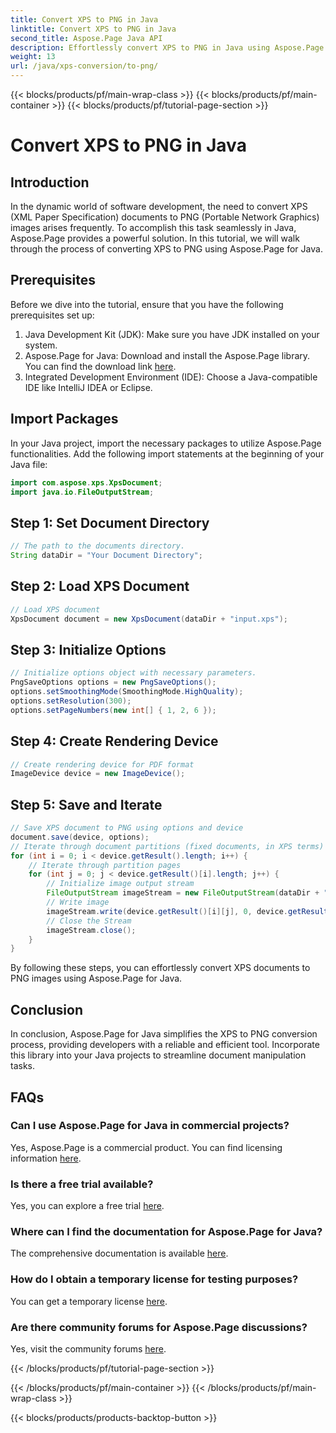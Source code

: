 ```yaml
---
title: Convert XPS to PNG in Java
linktitle: Convert XPS to PNG in Java
second_title: Aspose.Page Java API
description: Effortlessly convert XPS to PNG in Java using Aspose.Page. Streamline document tasks with this reliable and developer-friendly solution.
weight: 13
url: /java/xps-conversion/to-png/
---
```


{{< blocks/products/pf/main-wrap-class >}}
{{< blocks/products/pf/main-container >}}
{{< blocks/products/pf/tutorial-page-section >}}

# Convert XPS to PNG in Java

## Introduction
In the dynamic world of software development, the need to convert XPS (XML Paper Specification) documents to PNG (Portable Network Graphics) images arises frequently. To accomplish this task seamlessly in Java, Aspose.Page provides a powerful solution. In this tutorial, we will walk through the process of converting XPS to PNG using Aspose.Page for Java.
## Prerequisites
Before we dive into the tutorial, ensure that you have the following prerequisites set up:
1. Java Development Kit (JDK): Make sure you have JDK installed on your system.
2. Aspose.Page for Java: Download and install the Aspose.Page library. You can find the download link [here](https://releases.aspose.com/page/java/).
3. Integrated Development Environment (IDE): Choose a Java-compatible IDE like IntelliJ IDEA or Eclipse.
## Import Packages
In your Java project, import the necessary packages to utilize Aspose.Page functionalities. Add the following import statements at the beginning of your Java file:
```java
import com.aspose.xps.XpsDocument;
import java.io.FileOutputStream;
```
## Step 1: Set Document Directory
```java
// The path to the documents directory.
String dataDir = "Your Document Directory";
```
## Step 2: Load XPS Document
```java
// Load XPS document
XpsDocument document = new XpsDocument(dataDir + "input.xps");
```
## Step 3: Initialize Options
```java
// Initialize options object with necessary parameters.
PngSaveOptions options = new PngSaveOptions();
options.setSmoothingMode(SmoothingMode.HighQuality);
options.setResolution(300);
options.setPageNumbers(new int[] { 1, 2, 6 });
```
## Step 4: Create Rendering Device
```java
// Create rendering device for PDF format
ImageDevice device = new ImageDevice();
```
## Step 5: Save and Iterate
```java
// Save XPS document to PNG using options and device
document.save(device, options);
// Iterate through document partitions (fixed documents, in XPS terms)
for (int i = 0; i < device.getResult().length; i++) {
    // Iterate through partition pages
    for (int j = 0; j < device.getResult()[i].length; j++) {
        // Initialize image output stream
        FileOutputStream imageStream = new FileOutputStream(dataDir + "XPStoPNG" + "_" + (i + 1) + "_" + (j + 1) + ".png");
        // Write image
        imageStream.write(device.getResult()[i][j], 0, device.getResult()[i][j].length);
        // Close the Stream
        imageStream.close();
    }
}
```
By following these steps, you can effortlessly convert XPS documents to PNG images using Aspose.Page for Java.
## Conclusion
In conclusion, Aspose.Page for Java simplifies the XPS to PNG conversion process, providing developers with a reliable and efficient tool. Incorporate this library into your Java projects to streamline document manipulation tasks.
## FAQs
### Can I use Aspose.Page for Java in commercial projects?
Yes, Aspose.Page is a commercial product. You can find licensing information [here](https://purchase.aspose.com/buy).
### Is there a free trial available?
Yes, you can explore a free trial [here](https://releases.aspose.com/).
### Where can I find the documentation for Aspose.Page for Java?
The comprehensive documentation is available [here](https://reference.aspose.com/page/java/).
### How do I obtain a temporary license for testing purposes?
You can get a temporary license [here](https://purchase.aspose.com/temporary-license/).
### Are there community forums for Aspose.Page discussions?
Yes, visit the community forums [here](https://forum.aspose.com/c/page/39).

{{< /blocks/products/pf/tutorial-page-section >}}

{{< /blocks/products/pf/main-container >}}
{{< /blocks/products/pf/main-wrap-class >}}

{{< blocks/products/products-backtop-button >}}
